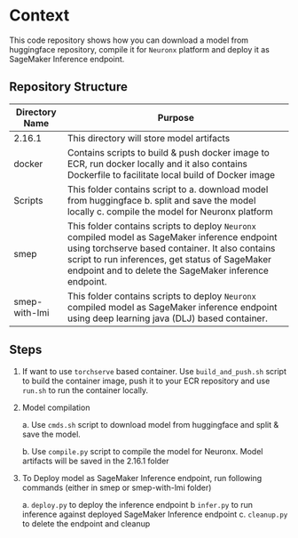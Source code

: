 # Context
This code repository shows how you can download a model from huggingface repository, compile it for `Neuronx` platform and deploy it as SageMaker Inference endpoint.

## Repository Structure
| Directory Name | Purpose |
|----------------|--------------------------------------------
| 2.16.1         | This directory will store model artifacts  
| docker         | Contains scripts to build & push docker image to ECR, run docker locally and it  also contains Dockerfile to facilitate local build of Docker image
| Scripts        |  This folder contains script to a. download model from huggingface b. split and save the model locally c. compile the model for Neuronx platform 
| smep           | This folder contains scripts to deploy `Neuronx` compiled model as SageMaker inference endpoint using torchserve based container. It also contains script to run inferences, get status of SageMaker endpoint and to delete the SageMaker inference endpoint.
| smep-with-lmi  | This folder contains scripts to deploy `Neuronx` compiled model as SageMaker inference endpoint using deep learning java (DLJ) based container. 

## Steps 

1. If want to use `torchserve` based container. Use `build_and_push.sh` script to build the container image, push it to your ECR repository and use `run.sh` to run the container locally.

2. Model compilation

    a. Use `cmds.sh` script to download model from huggingface and split & save the model.

    b. Use `compile.py` script to compile the model for Neuronx. Model artifacts will be saved in the 2.16.1 folder 

3. To Deploy model as SageMaker Inference endpoint, run following commands (either in smep or smep-with-lmi folder)

    a. `deploy.py` to deploy the inference endpoint 
    b  `infer.py` to run inference against deployed SageMaker Inference endpoint
    c. `cleanup.py` to delete the endpoint and cleanup 


 


